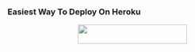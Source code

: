### Easiest Way To Deploy On Heroku 

<p align="center"><a href="https://heroku.com/deploy?template=https://github.com/Gameralpha/yukibt1.git"> <img src="https://img.shields.io/badge/Deploy%20To%20Heroku-blue?style=for-the-badge&logo=heroku" width="220" height="38.45"/></a></p>
